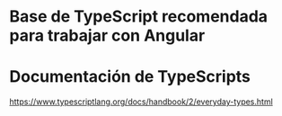 # Base de TypeScript recomendada para trabajar con Angular 

# Documentación de TypeScripts
https://www.typescriptlang.org/docs/handbook/2/everyday-types.html

